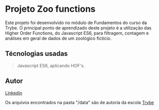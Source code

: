 # Projeto Zoo functions

Este projeto foi desenvolvido no módulo de Fundamentos do curso da Trybe.
O principal ponto de aprendizado deste projeto é a utilização das Higher Order Functions, do Javascript ES6, para filtragem, contagem e análises em geral de dados de um zoológico fictício.

## Técnologias usadas

> Javascript ES6, aplicando HOF's.

## Autor

[Linkedin](https://www.linkedin.com/in/marques-bruno/)

Os arquivos encontrados na pasta "/data" são de autoria da escola [Trybe](https://github.com/tryber)
